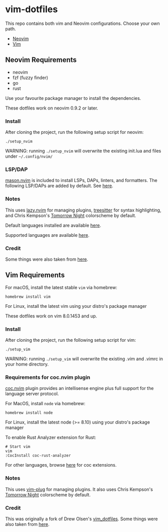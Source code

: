 # vim-dotfiles

This repo contains both vim and Neovim configurations. Choose your own path.

* [Neovim](#neovim-requirements)
* [Vim](#vim-requirements)

## Neovim Requirements

* neovim
* fzf (fuzzy finder)
* go
* rust

Use your favourite package manager to install the dependencies.

These dotfiles work on neovim 0.9.2 or later.

### Install

After cloning the project, run the following setup script for neovim:

    ./setup_nvim

WARNING: running `./setup_nvim` will overwrite the existing init.lua and files under `~/.config/nvim/`

### LSP/DAP

[mason.nvim](https://github.com/williamboman/mason.nvim) is included to install LSPs, DAPs, linters, and formatters. The following LSP/DAPs are added by default. See [here](nvim/lua/config/daplsp_list.lua).

### Notes

This uses [lazy.nvim](https://github.com/folke/lazy.nvim) for managing plugins, [treesitter](https://github.com/nvim-treesitter/nvim-treesitter) for syntax highlighting, and Chris Kempson's [Tomorrow Night](https://github.com/chriskempson/vim-tomorrow-theme/) colorscheme by default.

Default languages installed are available [here](nvim/lua/config/lang_list.lua).

Supported languages are available [here](https://github.com/nvim-treesitter/nvim-treesitter/?tab=readme-ov-file#supported-languages).

### Credit

Some things were also taken from [here](https://github.com/jonhoo/configs).


## Vim Requirements

For macOS, install the latest stable `vim` via homebrew:

    homebrew install vim

For Linux, install the latest vim using your distro's package manager

These dotfiles work on vim 8.0.1453 and up.

### Install

After cloning the project, run the following setup script for vim:

    ./setup_vim

WARNING: running `./setup_vim` will overwrite the existing .vim and .vimrc in your home directory.

### Requirements for coc.nvim plugin

[coc.nvim](https://github.com/neoclide/coc.nvim) plugin provides an intellisense engine plus full support for the language server protocol.

For MacOS, install `node` via homebrew:

    homebrew install node

For Linux, install the latest node (>= 8.10) using your distro's package manager

To enable Rust Analyzer extension for Rust:

    # Start vim
    vim
    :CocInstall coc-rust-analyzer

For other languages, browse [here](https://github.com/neoclide/coc.nvim/wiki/Using-coc-extensions#implemented-coc-extensions) for coc extensions.

### Notes

This uses [vim-plug](https://github.com/junegunn/vim-plug) for managing plugins. It also uses Chris Kempson's [Tomorrow Night](https://github.com/chriskempson/vim-tomorrow-theme/) colorscheme by default.

### Credit

This was originally a fork of Drew Olsen's [vim_dotfiles](https://github.com/drewolson/vim_dotfiles). Some things were also taken from [here](https://bitbucket.org/sjl/dotfiles).
